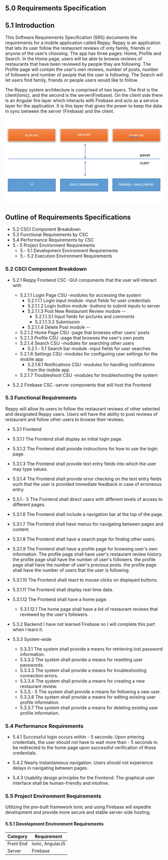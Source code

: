 ## 5.0	Requirements Specification


## 5.1	Introduction

This Software Requirements Specification (SRS) documents the requirements for a mobile application called Reppy. Reppy is an application that lets its user follow the restaurant reviews of only family, friends or anyone of the user’s choosing. The app has three pages: Home, Profile and Search. In the Home page, users will be able to browse reviews of restaurants that have been reviewed by people they are following. The Profile page will contain the user’s own reviews, number of posts, number of followers and number of people that the user is following. The Search will let users find family, friends or people users would like to follow.

The Reppy system architecture is comprised of  two layers. The first is the client(Ionic), and the second is the server(Firebase). On the client side there is an Angular fire layer which interacts with Firebase and acts as a service layer for the application. It is this layer that gives the power to keep the data in sync between the server (Firebase) and the client.

<p align="center">
	<img src="../resources/architecture.png" alt="High-Level Diagram of System">
</p>

## Outline of Requirements Specifications
- 5.2	CSCI Component Breakdown
- 5.3	Functional Requirements by CSC
- 5.4	Performance Requirements by CSC
- 5.- 5	Project Environment Requirements
	- 5.- 5.1	Development Environment Requirements
	- 5.- 5.2	Execution Environment Requirements


### 5.2 CSCI Component Breakdown
- 5.2.1		Reppy Frontend CSC -GUI components that the user will interact with
	- 5.2.1.1		Login Page CSU -modules for accessing the system
		- 5.2.1.1.1	Login input module -input fields for user credentials
		- 5.2.1.1.2	Login button module -buttons to submit inputs to server
		- 5.2.1.1.3	Post New Restaurant Review module --
			- 5.2.1.1.3.1	Input fields for pictures and comments
			- 5.2.1.1.3.2	Submission
		- 5.2.1.1.4	Delete Post module --
	- 5.2.1.2		Home Page CSU -page that browses other users' posts
	- 5.2.1.3		Profile CSU -page that browses the user's own posts
	- 5.2.1.4		Search CSU -modules for searching other users
		- 5.2.1.- 5.1	Search bar module -input fields for user searches
	- 5.2.1.6		Settings CSU -modules for configuring user settings for the mobile app
		- 5.2.1.6.1	Notifications CSU -modules for handling notifications from the mobile app
	- 5.2.1.7		Troubleshoot CSU -modules for troubleshooting the system

- 5.2.2		Firebase CSC -server components that will host the Frontend


### 5.3	Functional Requirements

Reppy will allow its users to follow the restaurant reviews of other selected and designated Reppy users. Users will have the ability to post reviews of restaurant and follow other users to browse their reviews.

- 5.3.1	Frontend
- 5.3.1.1		The Frontend shall display an initial login page.
- 5.3.1.2		The Frontend shall provide instructions for how to use the login page.
- 5.3.1.3		The Frontend shall provide text entry fields into which the user may type values.
- 5.3.1.4		The Frontend shall provide error checking on the text entry fields such that the user is provided immediate feedback in case of erroneous entry.
- 5.3.1.- 5		The Frontend shall direct users with different levels of access to different pages.
- 5.3.1.6		The Frontend shall include a navigation bar at the top of the page.
- 5.3.1.7		The Frontend shall have menus for navigating between pages and content.
- 5.3.1.8		The Frontend shall have a search page for finding other users.
- 5.3.1.9		The Frontend shall have a profile page for browsing user's own information.
  The profile page shall have user's restaurant review history.
  the profile page shall have the number of user's followers.
  the profile page shall have the number of user's previous posts.
  the profile page shall have the number of users that the user is following.
- 5.3.1.10	The Frontend shall react to mouse clicks on displayed buttons.
- 5.3.1.11	The Frontend shall display real-time data.
- 5.3.1.12 	The Frontend shall have a home page.
	- 5.3.1.12.1	The home page shall have a list of restaurant reviews that reviewed by the user's followers.


- 5.3.2	Backend
I have not learned Firebase so I will complete this part when I learn it.

- 5.3.3	System-wide
	- 5.3.3.1		The system shall provide a means for retrieving lost password information.
	- 5.3.3.2		The system shall provide a means for resetting user passwords.
	- 5.3.3.3		The system shall provide a means for troubleshooting connection errors.
	- 5.3.3.4		The system shall provide a means for creating a new restaurant review.
	- 5.3.3.- 5		The system shall provide a means for following a new user.
	- 5.3.3.6		The system shall provide a means for editing existing user profile information.
	- 5.3.3.7  	The system shall provide a means for deleting existing user profile information.


### 5.4	Performance Requirements

- 5.4.1	Successful login occurs within - 5 seconds:
Upon entering credentials, the user should not have to wait more than - 5 seconds to be redirected to the home page upon successful verification of those credentials.

- 5.4.2	Nearly instantaneous navigation:
Users should not experience delays in navigating between pages.

- 5.4.3	Usability design principles for the Frontend:
The graphical user interface shall be human-friendly and intuitive.


### 5.5	Project Environment Requirements

Utilizing the pre-built framework Ionic and using Firebase will expedite development and provide more secure and stable server-side hosting.


#### 5.5.1	Development Environment Requirements

| Category | Requirement |
|---|---|
| Front End | Ionic, AngularJS |
| Server | Firebase |
